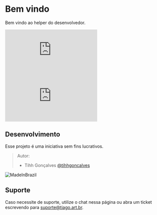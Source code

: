 # Bem vindo
Bem vindo ao helper do desenvolvedor.


[![Versão](http://app.tiago.art.br/flags/version.php?path=tihhgoncalves/girafaCMS)](https://github.com/tihhgoncalves/girafaCMS)
[![Versão](http://app.tiago.art.br/flags/size.php?path=tihhgoncalves/girafaCMS)](https://github.com/tihhgoncalves/girafaCMS)

## Desenvolvimento
Esse projeto é uma iniciativa sem fins lucrativos.

> Autor:
> - Tihh Gonçalves [@tihhgoncalves](https://twitter.com/tihhgoncalves) 

![MadeInBrazil](https://raw.githubusercontent.com/zbraestudio/rhinoJS/master/doc/br.png)

## Suporte

Caso necessite de suporte, utilize o chat nessa página ou abra um ticket escrevendo para [suporte@tiago.art.br](mailto:suporte@tiago.art.br).

